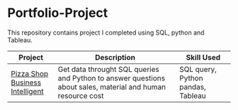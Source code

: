 # Portfolio-Project

This repository contains project I completed using SQL, python and Tableau.

| Project      | Description | Skill Used |
| ----------- | ----------- | ----------- |
| [Pizza Shop <br>Business Intelligent](https://github.com/popo169/Portfolio-Project/blob/main/Pizza%20Project/Pizza%20shop.ipynb)      | Get data throught SQL queries and Python to answer questions about sales, material and human resource cost | SQL query, Python pandas, Tableau |
